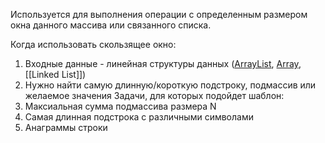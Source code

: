 Используется для выполнения операции с определенным размером окна данного массива или связанного списка.


Когда использовать скользящее окно:
1. Входные данные - линейная структуры данных ([ArrayList](ArrayList), [Array](Array), [[Linked List]])
2. Нужно найти самую длинную/короткую подстроку, подмассив или желаемое значения
Задачи, для которых подойдет шаблон:
1. Максиальная сумма подмассива размера N
2. Самая длинная подстрока с различными символами
3. Анаграммы строки